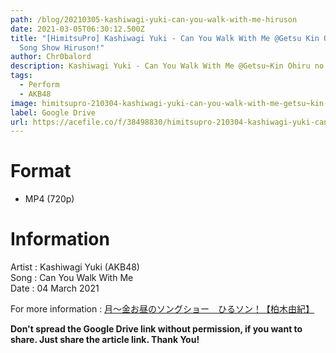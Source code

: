 ```yaml
---
path: /blog/20210305-kashiwagi-yuki-can-you-walk-with-me-hiruson
date: 2021-03-05T06:30:12.500Z
title: "[HimitsuPro] Kashiwagi Yuki - Can You Walk With Me @Getsu Kin Ohiru no
  Song Show Hiruson!"
author: Chr0balord
description: Kashiwagi Yuki - Can You Walk With Me @Getsu~Kin Ohiru no Song Show Hiruson!
tags:
  - Perform
  - AKB48
image: himitsupro-210304-kashiwagi-yuki-can-you-walk-with-me-getsu~kin-ohiru-no-song-show-hiruson-.mp4_thumbs.jpg
label: Google Drive
url: https://acefile.co/f/38498830/himitsupro-210304-kashiwagi-yuki-can-you-walk-with-me-getsukin-ohiru-no-song-show-hiruson-mp4
---
```

# Format

* MP4 (720p)

# Information

Artist : Kashiwagi Yuki (AKB48)\
Song : Can You Walk With Me\
Date : 04 March 2021

For more information : [月～金お昼のソングショー　ひるソン！【柏木由紀】](https://www.tv-tokyo.co.jp/broad_tvtokyo/program/detail/202103/24488_202103041135.html)

**Don't spread the Google Drive link without permission, if you want to share. Just share the article link. Thank You!**